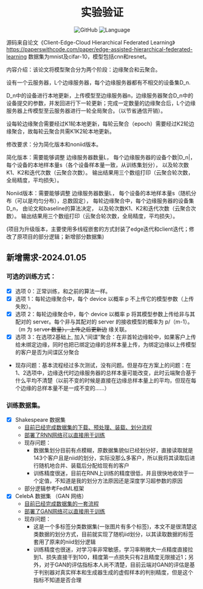 <div align="center">
<h1 align="center">实验验证</h1>

![GitHub](https://img.shields.io/github/license/Sensorjang/HierFL_exp)
![Language](https://img.shields.io/badge/Language-Python-blue)

</div>

源码来自论文《Client-Edge-Cloud Hierarchical Federated Learning》https://paperswithcode.com/paper/edge-assisted-hierarchical-federated-learning
数据集为mnist及cifar-10，模型包括cnn和resnet。


内容介绍：该论文将模型聚合分为两个阶段：边缘聚合和云聚合。

设有一个云服务器，L个边缘服务器，每个边缘服务器都有不相交的设备集D_n.

D_n中的设备进行本地更新，上传模型至边缘服务器n，边缘服务器聚合D_n中的设备提交的参数，并发回进行下一轮更新；完成一定数量的边缘聚合后，L个边缘服务器上传模型至云服务器进行一轮全局聚合。（以节省通信开销）。

设每轮边缘聚合需要经过K1轮本地更新，每轮云聚合（epoch）需要经过K2轮边缘聚合，故每轮云聚合共需K1K2轮本地更新。


修改要求：分为简化版本和noniid版本。

简化版本：需要能够调整
边缘服务器数量L，
每个边缘服务器的设备个数|D_n|，
每个设备的本地样本量s（各个设备样本量一致，从训练集划分），
以及轮次数K1、K2和迭代次数（云聚合次数）。
输出结果用三个数组打印（云聚合轮次数，全局精度，平均损失）。


Noniid版本：需要能够调整
边缘服务器数量L，
每个设备的本地样本量s（随机分布（可以是均匀分布），总数固定），
每轮边缘聚合中，每个边缘服务器的设备集D_n， 由论文和baseline的算法决定，
以及轮次数K1、K2和迭代次数（云聚合次数）。
输出结果用三个数组打印（云聚合轮次数，全局精度，平均损失）。

(项目为升级版本，主要使用多线程嵌套的方式封装了edge迭代和client迭代；修改了原项目的部分逻辑；新增部分数据集)

## 新增需求-2024.01.05
### 可选的训练方式：
- [x] 选项 0：正常训练，和之前的算法一样。
- [x] 选项 1：每轮边缘聚合中，每个 device 以概率 p 不上传它的模型参数（上传失败）。
- [x] 选项 2：每轮边缘聚合中，每个 device 以概率 p 将其模型参数上传给非与其配对的 server。每个非与其配对的 server 的接收模型的概率为 p/（m-1）。（m 为 serv~~er 数量），上传之后更新边~~
缘关联。
- [x] 选项 3：在选项2基础上, 加入“间谍”聚合：在非首轮边缘轮中，如果客户上传给未绑定边缘，同时也把已绑定边缘的总样本量上传，为绑定边缘以上传模型的客户是否为间谍区分聚合
- 现存问题：基本流程经过多次测试，没有问题。但是存在方案上的问题：在1、2选项中，边缘迭代时边缘服务器的总样本量可能改变，此时云端聚合基于什么平均不清楚（以前不变的时候是直接在边缘总样本量上的平均，但现在每个边缘的总样本量不是一成不变的......）


### 训练数据集。
- [x] Shakespeare 数据集
  - [目前已经完成数据集的下载、预处理、装载、划分流程](datasets/shakespare)
  - [部署了RNN网络可以直接用于训练](models/shakespare_rnn.py)
  - 现存问题：
    - 数据集划分目前有点模糊，原数据集貌似已经划分好，直接读取就是143个客户且是niid的划分，实际没那么多客户，所以我将其读取后进行随机地合并、装载后分配给现有的客户
    - 训练精度很迷，目前在RNN上训练的精度很低，并且很快地收敛于一个定值，不知道是我的划分方法原因还是深度学习超参数的原因
  - 部分逻辑参考FedML框架
- [x] CelebA 数据集 （GAN 网络）
  - [目前已经完成数据集的一套流程](datasets/celeba)
  - [部署了GAN网络可以直接用于训练](models/celeba_gan.py)
  - 现存问题：
    - 这是一个多标签分类数据集(一张图片有多个标签)，本文不是很清楚这类数据的划分方式，目前就实现了随机iid划分，以其读取数据的标签套用了原来的niid划分逻辑
    - 训练精度也很迷，对学习率非常敏感，学习率稍微大一点精度直接拉到1、损失直接干到100，精度第一点损失只有2且精度无限接近1；另外，对于GAN的评估指标本人尚不清楚，目前云端对GAN的评估是基于判别器对真实样本和生成器生成的虚假样本的判别精度，但是这个指标不知道是否合理
 